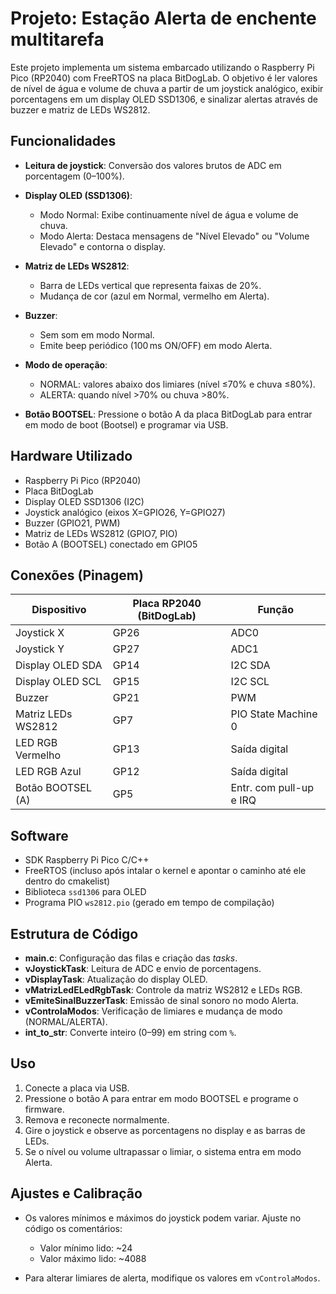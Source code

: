 # Projeto: Estação Alerta de enchente multitarefa

Este projeto implementa um sistema embarcado utilizando o Raspberry Pi Pico (RP2040) com FreeRTOS na placa BitDogLab. O objetivo é ler valores de nível de água e volume de chuva a partir de um joystick analógico, exibir porcentagens em um display OLED SSD1306, e sinalizar alertas através de buzzer e matriz de LEDs WS2812.

## Funcionalidades

* **Leitura de joystick**: Conversão dos valores brutos de ADC em porcentagem (0–100%).
* **Display OLED (SSD1306)**:

  * Modo Normal: Exibe continuamente nível de água e volume de chuva.
  * Modo Alerta: Destaca mensagens de "Nível Elevado" ou "Volume Elevado" e contorna o display.
* **Matriz de LEDs WS2812**:

  * Barra de LEDs vertical que representa faixas de 20%.
  * Mudança de cor (azul em Normal, vermelho em Alerta).
* **Buzzer**:

  * Sem som em modo Normal.
  * Emite beep periódico (100 ms ON/OFF) em modo Alerta.
* **Modo de operação**:

  * NORMAL: valores abaixo dos limiares (nível ≤70% e chuva ≤80%).
  * ALERTA: quando nível >70% ou chuva >80%.
* **Botão BOOTSEL**: Pressione o botão A da placa BitDogLab para entrar em modo de boot (Bootsel) e programar via USB.

## Hardware Utilizado

* Raspberry Pi Pico (RP2040)
* Placa BitDogLab
* Display OLED SSD1306 (I2C)
* Joystick analógico (eixos X=GPIO26, Y=GPIO27)
* Buzzer (GPIO21, PWM)
* Matriz de LEDs WS2812 (GPIO7, PIO)
* Botão A (BOOTSEL) conectado em GPIO5

## Conexões (Pinagem)

| Dispositivo        | Placa RP2040 (BitDogLab) | Função                  |
| ------------------ | ------------------------ | ----------------------- |
| Joystick X         | GP26                     | ADC0                    |
| Joystick Y         | GP27                     | ADC1                    |
| Display OLED SDA   | GP14                     | I2C SDA                 |
| Display OLED SCL   | GP15                     | I2C SCL                 |
| Buzzer             | GP21                     | PWM                     |
| Matriz LEDs WS2812 | GP7                      | PIO State Machine 0     |
| LED RGB Vermelho   | GP13                     | Saída digital           |
| LED RGB Azul       | GP12                     | Saída digital           |
| Botão BOOTSEL (A)  | GP5                      | Entr. com pull-up e IRQ |

## Software

* SDK Raspberry Pi Pico C/C++
* FreeRTOS (incluso após intalar o kernel e apontar o caminho até ele dentro do cmakelist)
* Biblioteca `ssd1306` para OLED
* Programa PIO `ws2812.pio` (gerado em tempo de compilação)

## Estrutura de Código

* **main.c**: Configuração das filas e criação das *tasks*.
* **vJoystickTask**: Leitura de ADC e envio de porcentagens.
* **vDisplayTask**: Atualização do display OLED.
* **vMatrizLedELedRgbTask**: Controle da matriz WS2812 e LEDs RGB.
* **vEmiteSinalBuzzerTask**: Emissão de sinal sonoro no modo Alerta.
* **vControlaModos**: Verificação de limiares e mudança de modo (NORMAL/ALERTA).
* **int\_to\_str**: Converte inteiro (0–99) em string com `%`.


## Uso

1. Conecte a placa via USB.
2. Pressione o botão A para entrar em modo BOOTSEL e programe o firmware.
3. Remova e reconecte normalmente.
4. Gire o joystick e observe as porcentagens no display e as barras de LEDs.
5. Se o nível ou volume ultrapassar o limiar, o sistema entra em modo Alerta.

## Ajustes e Calibração

* Os valores mínimos e máximos do joystick podem variar. Ajuste no código os comentários:

  * Valor mínimo lido: \~24
  * Valor máximo lido: \~4088
* Para alterar limiares de alerta, modifique os valores em `vControlaModos`.

